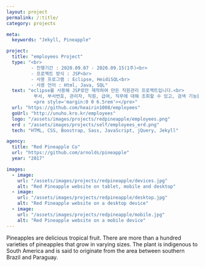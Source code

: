 ```yaml
---
layout: project
permalink: /:title/
category: projects

meta:
  keywords: "Jekyll, Pineapple"

project:
  title: "employees Project"
  type: "<br>
         - 진행기간 : 2020.09.07 - 2020.09.15(1주)<br>
         - 프로젝트 방식 : JSP<br>
         - 사용 프로그램 : Eclipse, HeidiSQL<br>
         - 사용 언어 : Html, Java, SQL"
  text: "eclipse를 사용해 JSP로만 제작하여 만든 직원관리 프로젝트입니다.<br>
          부서, 부서번호, 관리자, 직원, 급여, 직무에 대해 조회할 수 있고, 검색 기능을 이용해 원하는 정보를 조회할 수 있습니다.
          <pre style='margin:0 0 6.5rem'></pre>"
  url: "https://github.com/heairin1008/employees"
  goUrl: "http://unuho.kro.kr/employees"
  logo: "/assets/images/projects/redpineapple/employees.png"
  erd : "/assets/images/projects/self/employees_erd.png"
  tech: "HTML, CSS, Boostrap, Sass, JavaScript, jQuery, Jekyll"

agency:
  title: "Red Pineapple Co"
  url: "https://github.com/arnolds/pineapple"
  year: "2017"

images:
  - image:
    url: "/assets/images/projects/redpineapple/devices.jpg"
    alt: "Red Pineapple website on tablet, mobile and desktop"
  - image:
    url: "/assets/images/projects/redpineapple/desktop.jpg"
    alt: "Red Pineapple website on a desktop device"
  - image:
    url: "/assets/images/projects/redpineapple/mobile.jpg"
    alt: "Red Pineapple website on a mobile device"
---
```

<p>Pineapples are delicious tropical fruit. There are more than a hundred varieties of pineapples that grow in varying sizes. The plant is indigenous to South America and is said to originate from the area between southern Brazil and Paraguay.</p>
